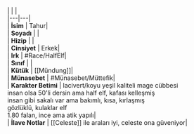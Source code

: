 |  |  |<br>|---|---|<br>| **İsim** | Tahur|<br>| **Soyadı** | |<br>| **Hizip** | |<br>| **Cinsiyet** | Erkek|<br>| **Irk** | #Race/HalfElf|<br>| **Sınıf** | |<br>| **Kütük** | [[Mündung]]|<br>| **Münasebet** | #Münasebet/Müttefik|<br>| **Karakter Betimi** | lacivert/koyu yeşil kaliteli mage cübbesi<br>insan olsa 50'li dersin ama half elf, kafası kelleşmiş<br>insan gibi sakalı var ama bakımlı, kısa, kırlaşmış<br>gözlüklü, kulaklar elf<br>1.80 falan, ince ama atik yapılı|<br>| **İlave Notlar** | [[Celeste]] ile araları iyi, celeste ona güveniyor|<br>